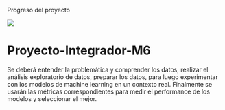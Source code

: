 Progreso del proyecto

![](https://geps.dev/progress/30)

# Proyecto-Integrador-M6
Se deberá entender la problemática y comprender los datos, realizar el análisis exploratorio de datos, preparar los datos, para luego experimentar con los modelos de machine learning en un contexto real. Finalmente se usarán las métricas correspondientes para medir el performance de los modelos y seleccionar el mejor.
